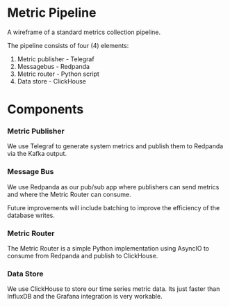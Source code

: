 # Metric Pipeline

A wireframe of a standard metrics collection pipeline.

The pipeline consists of four (4) elements:
1. Metric publisher - Telegraf
2. Messagebus - Redpanda
3. Metric router - Python script
4. Data store - ClickHouse

# Components

### Metric Publisher

We use Telegraf to generate system metrics and publish them to Redpanda
via the Kafka output.

### Message Bus

We use Redpanda as our pub/sub app where publishers can send metrics and
where the Metric Router can consume.

Future improvements will include batching to improve the efficiency of the
database writes.

### Metric Router

The Metric Router is a simple Python implementation using AsyncIO to consume
from Redpanda and publish to ClickHouse.

### Data Store

We use ClickHouse to store our time series metric data. Its just faster than
InfluxDB and the Grafana integration is very workable.
